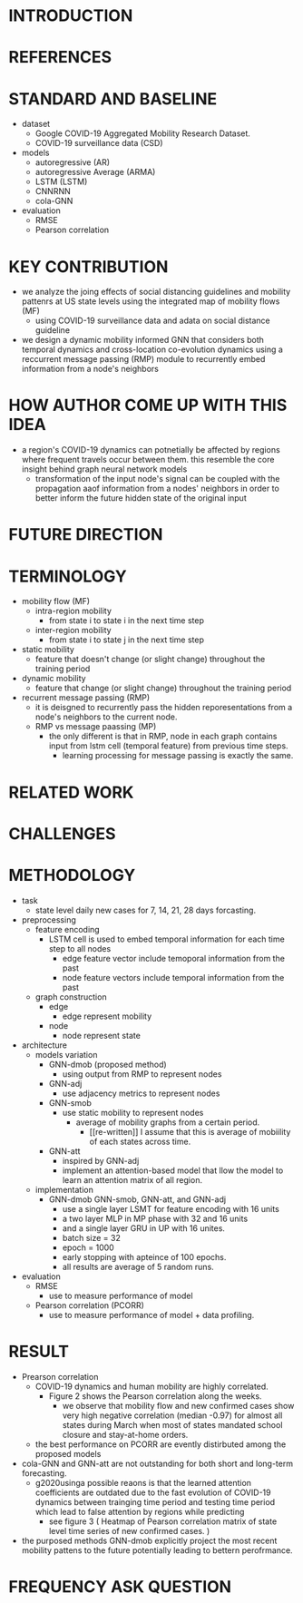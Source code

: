 # INTRODUCTION
# REFERENCES
# STANDARD AND BASELINE
* dataset
    * Google COVID-19 Aggregated Mobility Research Dataset.
    * COVID-19 surveillance data (CSD)
* models
    * autoregressive (AR)
    * autoregressive Average (ARMA)
    * LSTM (LSTM)
    * CNNRNN 
    * cola-GNN 
* evaluation
    * RMSE
    * Pearson correlation 
# KEY CONTRIBUTION
* we analyze the joing effects of social distancing guidelines and mobility pattenrs at US state levels using the integrated map of mobility flows (MF)
    * using COVID-19 surveillance data and adata on social distance guideline
* we design a dynamic mobility informed GNN that considers both temporal dynamics and cross-location co-evolution dynamics using a reccurrent message passing (RMP) module to recurrently embed information from a node's neighbors
# HOW AUTHOR COME UP WITH THIS IDEA
* a region's COVID-19 dynamics can potnetially be affected by regions where frequent travels occur between them. this resemble the core insight behind graph neural network models
    * transformation of the input node's signal can be coupled with the propagation aaof information from a nodes' neighbors in order to better inform the future hidden state of the original input
# FUTURE DIRECTION
# TERMINOLOGY
* mobility flow (MF)
    * intra-region mobility
        * from state i to state i in the next time step
    * inter-region mobility
        * from state i to state j in the next time step
* static mobility 
    * feature that doesn't change (or slight change) throughout the training period
* dynamic mobility
    * feature that change (or slight change) throughout the training period
* recurrent message passing (RMP)
    * it is deisgned to recurrently pass the hidden reporesentations from a node's neighbors to the current node. 
    * RMP vs message paassing (MP)
        * the only different is that in RMP, node in each graph contains input from lstm cell (temporal feature) from previous time steps.
            * learning processing for message passing is exactly the same.
# RELATED WORK
# CHALLENGES

# METHODOLOGY
* task 
    * state level daily new cases for 7, 14, 21, 28 days forcasting.
* preprocessing
    * feature encoding 
        * LSTM cell is used to embed temporal information for each time step to all nodes
            * edge feature vector include temoporal information from the past
            * node feature vectors include temporal information from the past
    * graph construction
        * edge 
            * edge represent mobility
        * node 
            * node represent state
* architecture
    * models variation
        * GNN-dmob (proposed method)
            * using output from RMP to represent nodes
        * GNN-adj
            * use adjacency metrics to represent nodes
        * GNN-smob
            * use static mobility to represent nodes 
                * average of mobility graphs from a certain period.
                    * [[re-written]] I assume that this is average of mobiility of each states across time.
        * GNN-att
            * inspired by GNN-adj
            * implement an attention-based model that llow the model to learn an attention matrix of all region.
    * implementation 
        * GNN-dmob GNN-smob, GNN-att, and GNN-adj
            * use a single layer LSMT for feature encoding with 16 units
            * a two layer MLP  in MP phase with 32 and 16 units
            * and a single layer GRU in UP with 16 unites.
            * batch size = 32
            * epoch = 1000
            * early stopping with apteince of 100 epochs.
            * all results are average of 5 random runs.
* evaluation
    * RMSE
        * use to measure performance of model
    * Pearson correlation (PCORR)
        * use to measure performance of model + data profiling.
# RESULT
* Prearson correlation
    * COVID-19 dynamics and human mobility are highly correlated.
        * Figure 2 shows the Pearson correlation along the weeks. 
            * we observe that mobility flow and new confirmed cases show very high negative correlation (median -0.97) for almost all states during March when most of states mandated school closure and stay-at-home orders.
    * the best performance on PCORR are evently distirbuted among the proposed models
* cola-GNN and GNN-att  are not outstanding for both short and long-term forecasting.
    * g2020usinga possible reaons is that the learned attention coefficients are outdated due to the fast evolution of COVID-19 dynamics between trainging time period and testing time period which lead to false attention by regions while predicting
        * see figure 3 ( Heatmap of Pearson correlation matrix of state level time series of new confirmed cases. )
* the purposed methods GNN-dmob explicitly project the most recent mobility pattens to the future potentially leading to bettern perofrmance.
# FREQUENCY ASK QUESTION 

